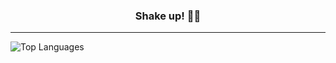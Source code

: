 <div align="center">
  <h3>Shake up! 🎲🔥</h3>
</div>
<hr/>
<div>
  <img alt="Top Languages" src="https://github-readme-stats.vercel.app/api?username=luciy&cache_seconds=1800" />
</div>
